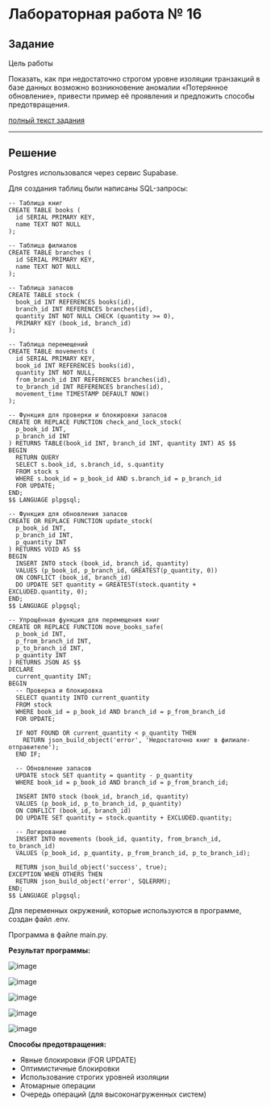 # Лабораторная работа № 16

## Задание

Цель работы

Показать, как при недостаточно строгом уровне изоляции транзакций в базе данных возможно возникновение аномалии «Потерянное обновление», привести пример её проявления и предложить способы предотвращения.

[полный текст задания](https://drive.google.com/file/d/1itv97nkbvWf4nla12wF9Yy_rjsPnvpW0/view?usp=sharing)

---

## Решение

Postgres использовался через сервис Supabase.

Для создания таблиц были написаны SQL-запросы:

```
-- Таблица книг
CREATE TABLE books (
  id SERIAL PRIMARY KEY,
  name TEXT NOT NULL
);

-- Таблица филиалов
CREATE TABLE branches (
  id SERIAL PRIMARY KEY,
  name TEXT NOT NULL
);

-- Таблица запасов
CREATE TABLE stock (
  book_id INT REFERENCES books(id),
  branch_id INT REFERENCES branches(id),
  quantity INT NOT NULL CHECK (quantity >= 0),
  PRIMARY KEY (book_id, branch_id)
);

-- Таблица перемещений
CREATE TABLE movements (
  id SERIAL PRIMARY KEY,
  book_id INT REFERENCES books(id),
  quantity INT NOT NULL,
  from_branch_id INT REFERENCES branches(id),
  to_branch_id INT REFERENCES branches(id),
  movement_time TIMESTAMP DEFAULT NOW()
);
```

```
-- Функция для проверки и блокировки запасов
CREATE OR REPLACE FUNCTION check_and_lock_stock(
  p_book_id INT,
  p_branch_id INT
) RETURNS TABLE(book_id INT, branch_id INT, quantity INT) AS $$
BEGIN
  RETURN QUERY 
  SELECT s.book_id, s.branch_id, s.quantity 
  FROM stock s
  WHERE s.book_id = p_book_id AND s.branch_id = p_branch_id
  FOR UPDATE;
END;
$$ LANGUAGE plpgsql;

-- Функция для обновления запасов
CREATE OR REPLACE FUNCTION update_stock(
  p_book_id INT,
  p_branch_id INT,
  p_quantity INT
) RETURNS VOID AS $$
BEGIN
  INSERT INTO stock (book_id, branch_id, quantity)
  VALUES (p_book_id, p_branch_id, GREATEST(p_quantity, 0))
  ON CONFLICT (book_id, branch_id)
  DO UPDATE SET quantity = GREATEST(stock.quantity + EXCLUDED.quantity, 0);
END;
$$ LANGUAGE plpgsql;

-- Упрощённая функция для перемещения книг
CREATE OR REPLACE FUNCTION move_books_safe(
  p_book_id INT,
  p_from_branch_id INT,
  p_to_branch_id INT,
  p_quantity INT
) RETURNS JSON AS $$
DECLARE
  current_quantity INT;
BEGIN
  -- Проверка и блокировка
  SELECT quantity INTO current_quantity
  FROM stock 
  WHERE book_id = p_book_id AND branch_id = p_from_branch_id
  FOR UPDATE;
  
  IF NOT FOUND OR current_quantity < p_quantity THEN
    RETURN json_build_object('error', 'Недостаточно книг в филиале-отправителе');
  END IF;
  
  -- Обновление запасов
  UPDATE stock SET quantity = quantity - p_quantity
  WHERE book_id = p_book_id AND branch_id = p_from_branch_id;
  
  INSERT INTO stock (book_id, branch_id, quantity)
  VALUES (p_book_id, p_to_branch_id, p_quantity)
  ON CONFLICT (book_id, branch_id)
  DO UPDATE SET quantity = stock.quantity + EXCLUDED.quantity;
  
  -- Логирование
  INSERT INTO movements (book_id, quantity, from_branch_id, to_branch_id)
  VALUES (p_book_id, p_quantity, p_from_branch_id, p_to_branch_id);
  
  RETURN json_build_object('success', true);
EXCEPTION WHEN OTHERS THEN
  RETURN json_build_object('error', SQLERRM);
END;
$$ LANGUAGE plpgsql;
```

Для переменных окружений, которые используются в программе, создан файл .env.

Программа в файле main.py.

**Результат программы:**

![image](https://github.com/user-attachments/assets/b81a8410-b6b9-402b-92e0-196c0b523878)

![image](https://github.com/user-attachments/assets/af7404d3-e03e-4cb0-b4a0-8fc1387c00cd)

![image](https://github.com/user-attachments/assets/b95e2cfd-76fa-4b2b-869c-4a1dc7f1a3c6)

![image](https://github.com/user-attachments/assets/5c5316c7-117e-499c-91aa-1988371cb8df)

![image](https://github.com/user-attachments/assets/c74de395-e0b2-49fb-9bc4-50953cd022a2)


**Способы предотвращения:**

- Явные блокировки (FOR UPDATE)
- Оптимистичные блокировки
- Использование строгих уровней изоляции
- Атомарные операции
- Очередь операций (для высоконагруженных систем)


